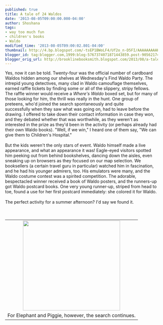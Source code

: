 ```yaml
---
published: true
title: A tale of 24 Waldos
date: '2013-08-05T09:00:00.000-04:00'
author: Shoshana
tags:
- way too much fun
- children's books
- Waldo
modified_time: '2013-08-05T09:00:02.801-04:00'
thumbnail: http://4.bp.blogspot.com/-tsEP1BWoLF4/Uf2o_n-D5FI/AAAAAAAAAKo/mDvGpMbn-3M/s72-c/waldo+elephant+piggie.jpg
blogger_id: tag:blogger.com,1999:blog-5767374071871443859.post-9056217433230002701
blogger_orig_url: http://brooklinebooksmith.blogspot.com/2013/08/a-tale-of-24-waldos.html
---
```


Yes, now it can be told. Twenty-four was the official number of cardboard Waldos hidden among our shelves at Wednesday's Find Waldo Party.&nbsp;The intrepid young detectives, many clad in Waldo camouflage themselves, earned raffle tickets by finding some or all of the slippery, stripy fellows. The raffle winner would receive a <i>Where's Waldo</i> boxed set, but for many of those looking for him, the thrill was really&nbsp;in the hunt. One group of preteens, who'd joined the search&nbsp;spontaneously and quite successfully&nbsp;when they saw what was going on, had to leave before the drawing. I offered to take down their contact information in case they won, and they debated whether&nbsp;that was worthwhile, as they weren't as interested in the prize as they'd been in the activity (or perhaps already had their own Waldo books). "Well, if we win," I heard one of them say, "We can give them to Children's Hospital."<br /><br />But the kids weren't the only stars of event. Waldo himself made a live appearance, and what an appearance it was! Eagle-eyed visitors spotted him peeking out from behind bookshelves, dancing down the aisles, even sneaking up on browsers as they focused on our map selection. We booksellers (a certain travel guru in particular) watched him in fascination, and he had his younger admirers, too. His emulators were many, and the Waldo costume contest was a spirited competition. The adorable, bespectacled winner received a book of Waldo posters, and the runners-up got Waldo postcard books. One very young runner-up, striped from head to toe, found a use for her first postcard immediately: she colored it for Waldo.<br /><br />The&nbsp;perfect&nbsp;activity for a summer afternoon? I'd say we found it.<br /><br /><br /><table align="center" cellpadding="0" cellspacing="0" class="tr-caption-container" style="margin-left: auto; margin-right: auto; text-align: center;"><tbody><tr><td style="text-align: center;"><a href="http://4.bp.blogspot.com/-tsEP1BWoLF4/Uf2o_n-D5FI/AAAAAAAAAKo/mDvGpMbn-3M/s1600/waldo+elephant+piggie.jpg" imageanchor="1" style="margin-left: auto; margin-right: auto;"><img border="0" height="296" src="http://4.bp.blogspot.com/-tsEP1BWoLF4/Uf2o_n-D5FI/AAAAAAAAAKo/mDvGpMbn-3M/s320/waldo+elephant+piggie.jpg" width="320" /></a></td></tr><tr><td class="tr-caption" style="text-align: center;">For Elephant and Piggie, however, the search continues.</td></tr></tbody></table>